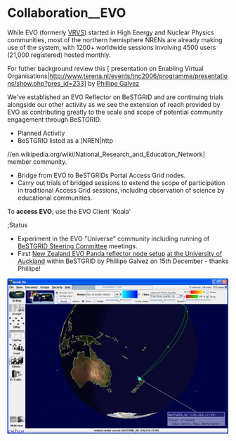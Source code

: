 # Collaboration__EVO


While EVO (formerly [VRVS](http://www.vrvs.org)) started in High Energy and Nuclear Physics communities, most of the northern hemisphere NRENs are already making use of the system, with 1200+ worldwide sessions involving 4500 users (21,000 registered) hosted monthly. 

For futher background review this [ presentation on Enabling Virtual Organisations|http://www.terena.nl/events/tnc2006/programme/presentations/show.php?pres_id=233] by [Phillipe Galvez](http://www.vrvs.org/About/people_more.html#galvez)

We've established an EVO Reflector on BeSTGRID and are continuing trials alongside our other activity as we see the extension of reach provided by EVO as contributing greatly to the scale and scope of potential community engagement through BeSTGRID.

- Planned Activity
- BeSTGRID listed as a [NREN|http

//en.wikipedia.org/wiki/National_Research_and_Education_Network] member community.
- Bridge from EVO to BeSTGRIDs Portal Access Grid nodes.
- Carry out trials of bridged sessions to extend the scope of participation in traditional Access Grid sessions, including observation of science by educational communities.

To **access EVO**, use the EVO Client 'Koala'


;Status

- Experiment in the EVO "Universe" community including running of [BeSTGRID Steering Committee](https://reannz.atlassian.net/wiki/pages/createpage.action?spaceKey=BeSTGRID&title=Category__Steering%20Committee&linkCreation=true&fromPageId=3818228779) meetings.
- First [New Zealand EVO Panda reflector node setup](/wiki/spaces/BeSTGRID/pages/3818228619) [at the University of Auckland](https://reannz.atlassian.net/wiki/pages/createpage.action?spaceKey=BeSTGRID&title=University%20of%20Auckland%20EVO%20Panda%20reflector%20node%20configuration&linkCreation=true&fromPageId=3818228779) within BeSTGRID by Phillipe Galvez on 15th December - thanks Phillipe!

![Bestgrid-panda.jpg](./attachments/Bestgrid-panda.jpg)